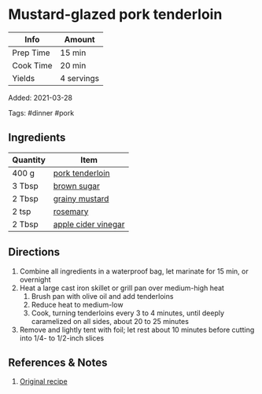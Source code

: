 # Mustard-glazed pork tenderloin

| Info      | Amount     |
| --------- | ---------- |
| Prep Time | 15 min     |
| Cook Time | 20 min     |
| Yields    | 4 servings |

Added: 2021-03-28

Tags: #dinner #pork

## Ingredients

| Quantity | Item                                                              |
| -------- | ----------------------------------------------------------------- |
| 400 g    | [pork tenderloin](../_ingredients/pork-tenderloin.md)             |
| 3 Tbsp   | [brown sugar](../_ingredients/brown%20sugar.md)                   |
| 2 Tbsp   | [grainy mustard](../_ingredients/mustard.md)                      |
| 2 tsp    | [rosemary](../_ingredients/rosemary.md)                           |
| 2 Tbsp   | [apple cider vinegar](../_ingredients/apple%20cider%20vinegar.md) |

## Directions

1. Combine all ingredients in a waterproof bag, let marinate for 15 min, or overnight
2. Heat a large cast iron skillet or grill pan over medium-high heat
   1. Brush pan with olive oil and add tenderloins
   2. Reduce heat to medium-low
   3. Cook, turning tenderloins every 3 to 4 minutes, until deeply caramelized on all sides, about 20 to 25 minutes
3. Remove and lightly tent with foil; let rest about 10 minutes before cutting into 1/4- to 1/2-inch slices

## References & Notes

1. [Original recipe](https://cooking.nytimes.com/recipes/10080-mustard-glazed-pork-tenderloin)
